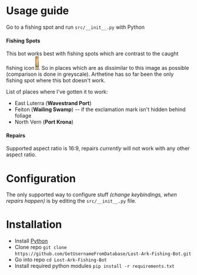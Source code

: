# Usage guide

Go to a fishing spot and run `src/__init__.py` with Python

#### Fishing Spots

This bot works best with fishing spots which are contrast to the caught fishing icon ![fishingIcon](Resources/fishing_icon.png). So in places which are as dissimilar to this image as possible (comparison is done in greyscale).
Arthetine has so far been the only fishing spot where this bot doesn't work.

List of places where I've gotten it to work:

- East Luterra (**Wavestrand Port**)
- Feiton (**Wailing Swamp**) -- if the exclamation mark isn't hidden behind foliage
- North Vern (**Port Krona**)

#### Repairs

Supported aspect ratio is 16:9, repairs _currently_ will not work with any other aspect ratio.

# Configuration

The only supported way to configure stuff _(change keybindings, when repairs happen)_ is by editing the `src/__init__.py` file.

# Installation

- Install [Python](https://www.python.org/downloads/)
- Clone repo `git clone https://github.com/GetUsernameFromDatabase/Lost-Ark-Fishing-Bot.git`
- Go into repo `cd Lost-Ark-Fishing-Bot`
- Install required python modules `pip install -r requirements.txt`
